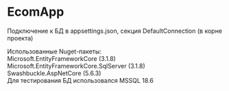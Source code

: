 # EcomApp
Подключение к БД в appsettings.json, секция DefaultConnection  (в корне проекта)  
  
Использованные Nuget-пакеты:   
Microsoft.EntityFrameworkCore (3.1.8)  
Microsoft.EntityFrameworkCore.SqlServer (3.1.8)  
Swashbuckle.AspNetCore (5.6.3)  
Для тестирования БД использовался MSSQL 18.6
